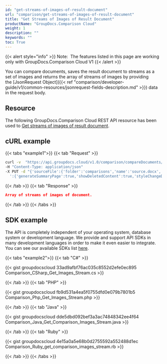 ```yaml
---
id: "get-streams-of-images-of-result-document"
url: "comparison/get-streams-of-images-of-result-document"
title: "Get Streams of Images of Result Document"
productName: "GroupDocs.Comparison Cloud"
weight: 1
description: ""
keywords: ""
toc: True
---
```


{{< alert style="info" >}}
Note:  The features listed in this page are working only with GroupDocs.Comparison Cloud V1
{{< /alert >}}

You can compare documents, saves the result document to streams as a set of images and returns the array of streams of images by providing the [JsonRequest Object]({{< ref "comparison/developer-guide/v1/common-resources/jsonrequest-fields-description.md" >}}) data in the request body.

## Resource

The following GroupDocs.Comparison Cloud REST API resource has been used to [Get streams of images of result document](https://apireference.groupdocs.cloud/comparison/#!/Comparison/ComparisonImagesStream).

## cURL example

{{< tabs "example1">}} {{< tab "Request" >}}

```bash
curl -v  "https://api.groupdocs.cloud/v1.0/comparison/compareDocuments/stream/images?appsid#XXXX&#x26;signature#XXX-XX"
-H "Content-Type: application/json"
-X PUT -d "{'sourceFile':{'folder':'comparisons','name':'source.docx','password':''},'targetFiles':[{'folder':'comparisons','name':'target.docx','password':''}],'settings
  ':{'generateSummaryPage':true,'showDeletedContent':true,'styleChangeDetection':true,'insertedItemsStyle':{'color':'Blue','beginSeparatorString':'','endSeparatorString':'','bold':false,'italic':false,'strikeThrough':false},'deletedItemsStyle':{'color':'Red','beginSeparatorString':'','endSeparatorString':'','bold':false,'italic':false,'strikeThrough':false},'styleChangedItemsStyle':{'color':'Green','beginSeparatorString':'','endSeparatorString':'','bold':false,'italic':false,'strikeThrough':false},'wordsSeparatorChars':[],'detailLevel':'Low','useFramesForDelInsElements':false,'calculateComponentCoordinates':false,'markDeletedInsertedContentDeep':false},'changes':[{'id':0,'action':'Reject'},{'id':1,'action':'Reject'}]}"
```

{{< /tab >}} {{< tab "Response" >}}

```json
Array of streams of images of document.
```
{{< /tab >}} {{< /tabs >}}

## SDK example

The API is completely independent of your operating system, database system or development language. We provide and support API SDKs in many development languages in order to make it even easier to integrate. You can see our available SDKs list [here](https://github.com/groupdocs-comparison-cloud).

{{< tabs "example2">}} {{< tab "C#" >}}

{{< gist groupdocscloud 33ad9afbf76ac035c8552d2efe0ec895 Comparison_CSharp_Get_Images_Stream.cs >}}

{{< /tab >}} {{< tab "PHP" >}}

{{< gist groupdocscloud fb9d531a4ea5f0755dfd0e079b7801b5 Comparison_Php_Get_Images_Stream.php >}}

{{< /tab >}} {{< tab "Java" >}}

{{< gist groupdocscloud dde5dbd092bef3a3ac74848342ee4f64 Comparison_Java_Get_Comparison_Images_Stream.java >}}

{{< /tab >}} {{< tab "Ruby" >}}

{{< gist groupdocscloud 4e15a0a5e68b0d2755592a552488d1ec Comparison_Ruby_get_comparison_images_stream.rb >}}

{{< /tab >}} {{< /tabs >}}
